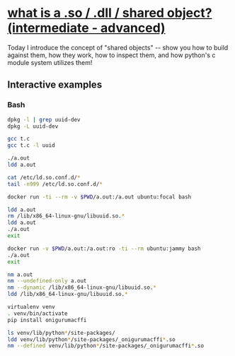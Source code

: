 # [what is a .so / .dll / shared object? (intermediate - advanced)](https://youtu.be/PDkKz3zQVls)

Today I introduce the concept of "shared objects" -- show you how to build against them, how they work, how to inspect them, and how python's c module system utilizes them!

## Interactive examples

### Bash

```bash
dpkg -l | grep uuid-dev
dpkg -L uuid-dev

gcc t.c
gcc t.c -l uuid

./a.out
ldd a.out

cat /etc/ld.so.conf.d/*
tail -n999 /etc/ld.so.conf.d/*

docker run -ti --rm -v $PWD/a.out:/a.out ubuntu:focal bash

ldd a.out
rm /lib/x86_64-linux-gnu/libuuid.so.*
ldd a.out
./a.out
exit

docker run -v $PWD/a.out:/a.out:ro -ti --rm ubuntu:jammy bash
./a.out
exit

nm a.out
nm --undefined-only a.out
nm --dynamic /lib/x86_64-linux-gnu/libuuid.so.*
ldd /lib/x86_64-linux-gnu/libuuid.so.*

virtualenv venv
. venv/bin/activate
pip install onigurumacffi

ls venv/lib/python*/site-packages/
ldd venv/lib/python*/site-packages/_onigurumacffi*.so
nm --defined venv/lib/python*/site-packages/_onigurumacffi*.so
```
